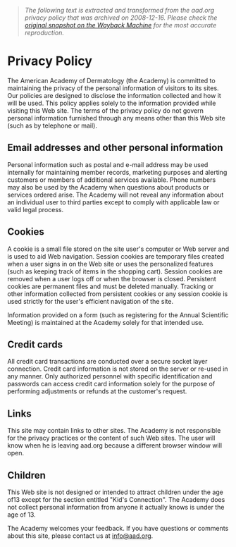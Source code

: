> *The following text is extracted and transformed from the aad.org privacy policy that was archived on 2008-12-16. Please check the [original snapshot on the Wayback Machine](https://web.archive.org/web/20081216073945id_/http%3A//www.aad.org/site/privacy.html) for the most accurate reproduction.*

# Privacy Policy

The American Academy of Dermatology (the Academy) is committed to maintaining the privacy of the personal information of visitors to its sites. Our policies are designed to disclose the information collected and how it will be used. This policy applies solely to the information provided while visiting this Web site. The terms of the privacy policy do not govern personal information furnished through any means other than this Web site (such as by telephone or mail). 

## Email addresses and other personal information 

Personal information such as postal and e-mail address may be used internally for maintaining member records, marketing purposes and alerting customers or members of additional services available. Phone numbers may also be used by the Academy when questions about products or services ordered arise. The Academy will not reveal any information about an individual user to third parties except to comply with applicable law or valid legal process. 

## Cookies 

A cookie is a small file stored on the site user's computer or Web server and is used to aid Web navigation. Session cookies are temporary files created when a user signs in on the Web site or uses the personalized features (such as keeping track of items in the shopping cart). Session cookies are removed when a user logs off or when the browser is closed. Persistent cookies are permanent files and must be deleted manually. Tracking or other information collected from persistent cookies or any session cookie is used strictly for the user's efficient navigation of the site. 

Information provided on a form (such as registering for the Annual Scientific Meeting) is maintained at the Academy solely for that intended use. 

## Credit cards 

All credit card transactions are conducted over a secure socket layer connection. Credit card information is not stored on the server or re-used in any manner. Only authorized personnel with specific identification and passwords can access credit card information solely for the purpose of performing adjustments or refunds at the customer's request. 

## Links 

This site may contain links to other sites. The Academy is not responsible for the privacy practices or the content of such Web sites. The user will know when he is leaving aad.org because a different browser window will open. 

## Children 

This Web site is not designed or intended to attract children under the age of13 except for the section entitled "Kid's Connection". The Academy does not collect personal information from anyone it actually knows is under the age of 13. 

The Academy welcomes your feedback. If you have questions or comments about this site, please contact us at [info@aad.org](mailto:info@aad.org). 
